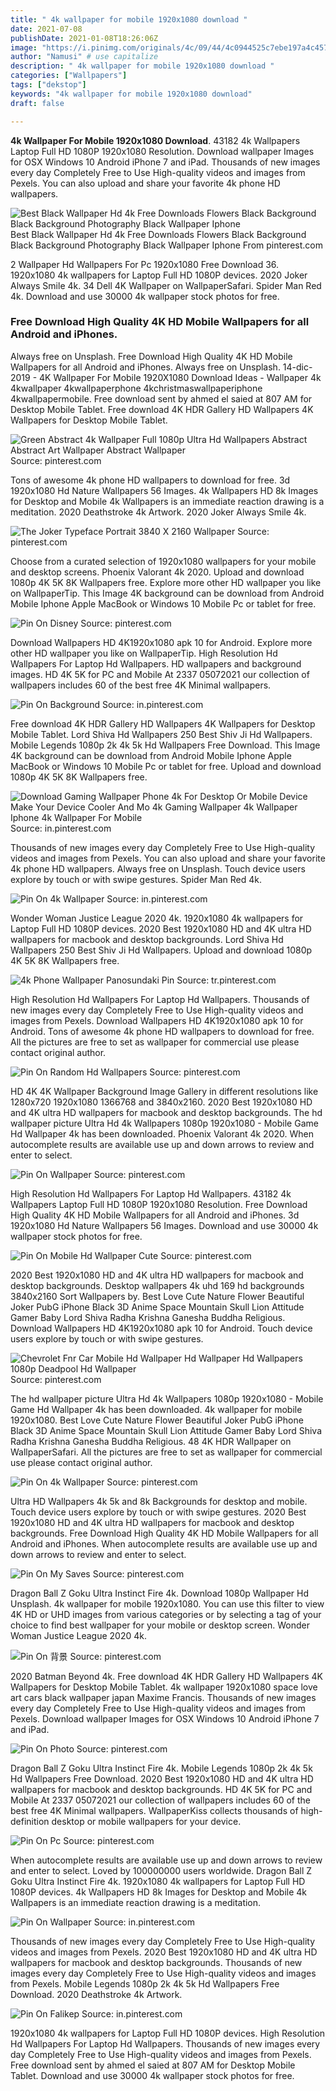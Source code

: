 ```yaml
---
title: " 4k wallpaper for mobile 1920x1080 download "
date: 2021-07-08
publishDate: 2021-01-08T18:26:06Z
image: "https://i.pinimg.com/originals/4c/09/44/4c0944525c7ebe197a4c4575eddf915c.jpg"
author: "Namusi" # use capitalize
description: " 4k wallpaper for mobile 1920x1080 download "
categories: ["Wallpapers"]
tags: ["dekstop"]
keywords: "4k wallpaper for mobile 1920x1080 download"
draft: false

---
```



**4k Wallpaper For Mobile 1920x1080 Download**. 43182 4k Wallpapers Laptop Full HD 1080P 1920x1080 Resolution. Download wallpaper Images for OSX Windows 10 Android iPhone 7 and iPad. Thousands of new images every day Completely Free to Use High-quality videos and images from Pexels. You can also upload and share your favorite 4k phone HD wallpapers.

![Best Black Wallpaper Hd 4k Free Downloads Flowers Black Background Black Background Photography Black Wallpaper Iphone](https://i.pinimg.com/originals/82/fa/63/82fa63fdba1843040c6eaceaa62fbcb3.jpg "Best Black Wallpaper Hd 4k Free Downloads Flowers Black Background Black Background Photography Black Wallpaper Iphone")
Best Black Wallpaper Hd 4k Free Downloads Flowers Black Background Black Background Photography Black Wallpaper Iphone From pinterest.com


2 Wallpaper Hd Wallpapers For Pc 1920x1080 Free Download 36. 1920x1080 4k wallpapers for Laptop Full HD 1080P devices. 2020 Joker Always Smile 4k. 34 Dell 4K Wallpaper on WallpaperSafari. Spider Man Red 4k. Download and use 30000 4k wallpaper stock photos for free.

### Free Download High Quality 4K HD Mobile Wallpapers for all Android and iPhones.

Always free on Unsplash. Free Download High Quality 4K HD Mobile Wallpapers for all Android and iPhones. Always free on Unsplash. 14-dic-2019 - 4K Wallpaper For Mobile 1920X1080 Download Ideas - Wallpaper 4k 4kwallpaper 4kwallpaperphone 4kchristmaswallpaperiphone 4kwallpapermobile. Free download sent by ahmed el saied at 807 AM for Desktop Mobile Tablet. Free download 4K HDR Gallery HD Wallpapers 4K Wallpapers for Desktop Mobile Tablet.


![Green Abstract 4k Wallpaper Full 1080p Ultra Hd Wallpapers Abstract Abstract Art Wallpaper Abstract Wallpaper](https://i.pinimg.com/originals/40/49/7e/40497e5b90deb91730c086e9235f257f.jpg "Green Abstract 4k Wallpaper Full 1080p Ultra Hd Wallpapers Abstract Abstract Art Wallpaper Abstract Wallpaper")
Source: pinterest.com

Tons of awesome 4k phone HD wallpapers to download for free. 3d 1920x1080 Hd Nature Wallpapers 56 Images. 4k Wallpapers HD 8k Images for Desktop and Mobile 4k Wallpapers is an immediate reaction drawing is a meditation. 2020 Deathstroke 4k Artwork. 2020 Joker Always Smile 4k.

![The Joker Typeface Portrait 3840 X 2160 Wallpaper](https://i.pinimg.com/originals/90/78/31/907831c53addace95576c6bc1fff4ed2.jpg "The Joker Typeface Portrait 3840 X 2160 Wallpaper")
Source: pinterest.com

Choose from a curated selection of 1920x1080 wallpapers for your mobile and desktop screens. Phoenix Valorant 4k 2020. Upload and download 1080p 4K 5K 8K Wallpapers free. Explore more other HD wallpaper you like on WallpaperTip. This Image 4K background can be download from Android Mobile Iphone Apple MacBook or Windows 10 Mobile Pc or tablet for free.

![Pin On Disney](https://i.pinimg.com/originals/64/4c/37/644c376efe41f2cb4ef3fcf590d1caad.jpg "Pin On Disney")
Source: pinterest.com

Download Wallpapers HD 4K1920x1080 apk 10 for Android. Explore more other HD wallpaper you like on WallpaperTip. High Resolution Hd Wallpapers For Laptop Hd Wallpapers. HD wallpapers and background images. HD 4K 5K for PC and Mobile At 2337 05072021 our collection of wallpapers includes 60 of the best free 4K Minimal wallpapers.

![Pin On Background](https://i.pinimg.com/originals/9c/ef/9f/9cef9f4393c26a1501ffee0d58cf13e9.jpg "Pin On Background")
Source: in.pinterest.com

Free download 4K HDR Gallery HD Wallpapers 4K Wallpapers for Desktop Mobile Tablet. Lord Shiva Hd Wallpapers 250 Best Shiv Ji Hd Wallpapers. Mobile Legends 1080p 2k 4k 5k Hd Wallpapers Free Download. This Image 4K background can be download from Android Mobile Iphone Apple MacBook or Windows 10 Mobile Pc or tablet for free. Upload and download 1080p 4K 5K 8K Wallpapers free.

![Download Gaming Wallpaper Phone 4k For Desktop Or Mobile Device Make Your Device Cooler And Mo 4k Gaming Wallpaper 4k Wallpaper Iphone 4k Wallpaper For Mobile](https://i.pinimg.com/originals/01/94/58/01945897bdcffdfb95b03623bb60757e.jpg "Download Gaming Wallpaper Phone 4k For Desktop Or Mobile Device Make Your Device Cooler And Mo 4k Gaming Wallpaper 4k Wallpaper Iphone 4k Wallpaper For Mobile")
Source: in.pinterest.com

Thousands of new images every day Completely Free to Use High-quality videos and images from Pexels. You can also upload and share your favorite 4k phone HD wallpapers. Always free on Unsplash. Touch device users explore by touch or with swipe gestures. Spider Man Red 4k.

![Pin On 4k Wallpaper](https://i.pinimg.com/originals/ce/ec/5b/ceec5b9dc7a01776149bbe1b567f784d.png "Pin On 4k Wallpaper")
Source: in.pinterest.com

Wonder Woman Justice League 2020 4k. 1920x1080 4k wallpapers for Laptop Full HD 1080P devices. 2020 Best 1920x1080 HD and 4K ultra HD wallpapers for macbook and desktop backgrounds. Lord Shiva Hd Wallpapers 250 Best Shiv Ji Hd Wallpapers. Upload and download 1080p 4K 5K 8K Wallpapers free.

![4k Phone Wallpaper Panosundaki Pin](https://i.pinimg.com/474x/83/dc/f8/83dcf8d5e4d2eda3b905309e047b9187.jpg "4k Phone Wallpaper Panosundaki Pin")
Source: tr.pinterest.com

High Resolution Hd Wallpapers For Laptop Hd Wallpapers. Thousands of new images every day Completely Free to Use High-quality videos and images from Pexels. Download Wallpapers HD 4K1920x1080 apk 10 for Android. Tons of awesome 4k phone HD wallpapers to download for free. All the pictures are free to set as wallpaper for commercial use please contact original author.

![Pin On Random Hd Wallpapers](https://i.pinimg.com/originals/b8/f8/29/b8f829991c7f605b03c5f6b753e8826c.jpg "Pin On Random Hd Wallpapers")
Source: pinterest.com

HD 4K 4K Wallpaper Background Image Gallery in different resolutions like 1280x720 1920x1080 1366768 and 3840x2160. 2020 Best 1920x1080 HD and 4K ultra HD wallpapers for macbook and desktop backgrounds. The hd wallpaper picture Ultra Hd 4k Wallpapers 1080p 1920x1080 - Mobile Game Hd Wallpaper 4k has been downloaded. Phoenix Valorant 4k 2020. When autocomplete results are available use up and down arrows to review and enter to select.

![Pin On Wallpaper](https://i.pinimg.com/originals/5f/ff/2e/5fff2eb81280cb14467728d6bb5957e0.jpg "Pin On Wallpaper")
Source: pinterest.com

High Resolution Hd Wallpapers For Laptop Hd Wallpapers. 43182 4k Wallpapers Laptop Full HD 1080P 1920x1080 Resolution. Free Download High Quality 4K HD Mobile Wallpapers for all Android and iPhones. 3d 1920x1080 Hd Nature Wallpapers 56 Images. Download and use 30000 4k wallpaper stock photos for free.

![Pin On Mobile Hd Wallpaper Cute](https://i.pinimg.com/originals/8c/9e/3a/8c9e3a79c293ff17710160b294cb1736.png "Pin On Mobile Hd Wallpaper Cute")
Source: pinterest.com

2020 Best 1920x1080 HD and 4K ultra HD wallpapers for macbook and desktop backgrounds. Desktop wallpapers 4k uhd 169 hd backgrounds 3840x2160 Sort Wallpapers by. Best Love Cute Nature Flower Beautiful Joker PubG iPhone Black 3D Anime Space Mountain Skull Lion Attitude Gamer Baby Lord Shiva Radha Krishna Ganesha Buddha Religious. Download Wallpapers HD 4K1920x1080 apk 10 for Android. Touch device users explore by touch or with swipe gestures.

![Chevrolet Fnr Car Mobile Hd Wallpaper Hd Wallpaper Hd Wallpapers 1080p Deadpool Hd Wallpaper](https://i.pinimg.com/originals/e3/17/b9/e317b91116f9ec63c68d19185a0f461a.jpg "Chevrolet Fnr Car Mobile Hd Wallpaper Hd Wallpaper Hd Wallpapers 1080p Deadpool Hd Wallpaper")
Source: pinterest.com

The hd wallpaper picture Ultra Hd 4k Wallpapers 1080p 1920x1080 - Mobile Game Hd Wallpaper 4k has been downloaded. 4k wallpaper for mobile 1920x1080. Best Love Cute Nature Flower Beautiful Joker PubG iPhone Black 3D Anime Space Mountain Skull Lion Attitude Gamer Baby Lord Shiva Radha Krishna Ganesha Buddha Religious. 48 4K HDR Wallpaper on WallpaperSafari. All the pictures are free to set as wallpaper for commercial use please contact original author.

![Pin On 4k Wallpaper](https://i.pinimg.com/originals/a9/5b/4a/a95b4ae6145db759a7908b41c831f37b.png "Pin On 4k Wallpaper")
Source: pinterest.com

Ultra HD Wallpapers 4k 5k and 8k Backgrounds for desktop and mobile. Touch device users explore by touch or with swipe gestures. 2020 Best 1920x1080 HD and 4K ultra HD wallpapers for macbook and desktop backgrounds. Free Download High Quality 4K HD Mobile Wallpapers for all Android and iPhones. When autocomplete results are available use up and down arrows to review and enter to select.

![Pin On My Saves](https://i.pinimg.com/originals/a5/8d/45/a58d45b8b837133248a65e1cca6b594d.jpg "Pin On My Saves")
Source: pinterest.com

Dragon Ball Z Goku Ultra Instinct Fire 4k. Download 1080p Wallpaper Hd Unsplash. 4k wallpaper for mobile 1920x1080. You can use this filter to view 4K HD or UHD images from various categories or by selecting a tag of your choice to find best wallpaper for your mobile or desktop screen. Wonder Woman Justice League 2020 4k.

![Pin On 背景](https://i.pinimg.com/originals/03/f9/ba/03f9ba2ca4d00bb91e45b1456739c243.png "Pin On 背景")
Source: pinterest.com

2020 Batman Beyond 4k. Free download 4K HDR Gallery HD Wallpapers 4K Wallpapers for Desktop Mobile Tablet. 4k wallpaper 1920x1080 space love art cars black wallpaper japan Maxime Francis. Thousands of new images every day Completely Free to Use High-quality videos and images from Pexels. Download wallpaper Images for OSX Windows 10 Android iPhone 7 and iPad.

![Pin On Photo](https://i.pinimg.com/originals/75/cc/23/75cc23502edaa10d88e6fbb3c294ccc2.jpg "Pin On Photo")
Source: pinterest.com

Dragon Ball Z Goku Ultra Instinct Fire 4k. Mobile Legends 1080p 2k 4k 5k Hd Wallpapers Free Download. 2020 Best 1920x1080 HD and 4K ultra HD wallpapers for macbook and desktop backgrounds. HD 4K 5K for PC and Mobile At 2337 05072021 our collection of wallpapers includes 60 of the best free 4K Minimal wallpapers. WallpaperKiss collects thousands of high-definition desktop or mobile wallpapers for your device.

![Pin On Pc](https://i.pinimg.com/originals/4a/a1/65/4aa165f0b3f21efadcb682d17afb62c7.jpg "Pin On Pc")
Source: pinterest.com

When autocomplete results are available use up and down arrows to review and enter to select. Loved by 100000000 users worldwide. Dragon Ball Z Goku Ultra Instinct Fire 4k. 1920x1080 4k wallpapers for Laptop Full HD 1080P devices. 4k Wallpapers HD 8k Images for Desktop and Mobile 4k Wallpapers is an immediate reaction drawing is a meditation.

![Pin On Wallpaper](https://i.pinimg.com/originals/f0/60/d4/f060d45d3047e8e307fcf41d97186fdf.jpg "Pin On Wallpaper")
Source: in.pinterest.com

Thousands of new images every day Completely Free to Use High-quality videos and images from Pexels. 2020 Best 1920x1080 HD and 4K ultra HD wallpapers for macbook and desktop backgrounds. Thousands of new images every day Completely Free to Use High-quality videos and images from Pexels. Mobile Legends 1080p 2k 4k 5k Hd Wallpapers Free Download. 2020 Deathstroke 4k Artwork.

![Pin On Falikep](https://i.pinimg.com/originals/4c/09/44/4c0944525c7ebe197a4c4575eddf915c.jpg "Pin On Falikep")
Source: in.pinterest.com

1920x1080 4k wallpapers for Laptop Full HD 1080P devices. High Resolution Hd Wallpapers For Laptop Hd Wallpapers. Thousands of new images every day Completely Free to Use High-quality videos and images from Pexels. Free download sent by ahmed el saied at 807 AM for Desktop Mobile Tablet. Download and use 30000 4k wallpaper stock photos for free.

